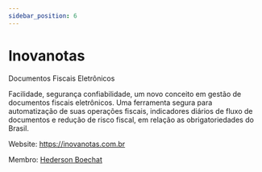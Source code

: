 ```yaml
---
sidebar_position: 6
---
```


# Inovanotas

Documentos Fiscais Eletrônicos

Facilidade, segurança confiabilidade, um novo conceito em gestão de documentos fiscais eletrônicos. Uma ferramenta segura para automatização de suas operações fiscais, indicadores diários de fluxo de documentos e redução de risco fiscal, em relação as obrigatoriedades do Brasil.

Website: https://inovanotas.com.br

Membro: [Hederson Boechat](https://www.linkedin.com/in/hedersonboechat/)
